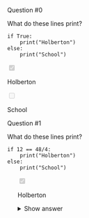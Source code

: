 Question #0
   
<p>What do these lines print?</p>

<pre><code>if True:
    print(&quot;Holberton&quot;)
else:
    print(&quot;School&quot;)
</code></pre>

<input type="checkbox" name="quiz-answer-1501132888746" id="quiz-answer-1501132888746" data-quiz-question-id="216" data-quiz-answer-id="1501132888746" disabled="disabled" checked="checked" />
  <label for="quiz-answer-1501132888746">
    <p>Holberton</p>

</label></li>

               
<input type="checkbox" name="quiz-answer-1501132893370" id="quiz-answer-1501132893370" data-quiz-question-id="216" data-quiz-answer-id="1501132893370" disabled="disabled" />
  <label for="quiz-answer-1501132893370">
    <p>School</p>

</label></li>

      

  
</div>

 </div>
<div class="quiz_question_item_container" data-role="quiz_question217" data-position="2">
 <div class=" clearfix" id="quiz_question-217">

   
        
Question #1
   
<p>What do these lines print?</p>

<pre><code>if 12 == 48/4:
    print(&quot;Holberton&quot;)
else:
    print(&quot;School&quot;)
</code></pre>


    
 <ul class="quiz_question_answers" data-question-id="217">
               
<input type="checkbox" name="quiz-answer-1501132898681" id="quiz-answer-1501132898681" data-quiz-question-id="217" data-quiz-answer-id="1501132898681" disabled="disabled" checked="checked" />
  <label for="quiz-answer-1501132898681">
  <p>Holberton</p>

<details>
 <summary>Show answer</summary>

<p>Holberton</p>

